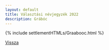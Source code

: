 ```yaml
---
layout: default
title: Választási névjegyzék 2022
description: Grábóc
---
```


{% include settlementHTMLs/Graabooc.html %}

[Vissza](./)